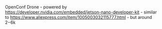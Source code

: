 OpenConf
  Drone
    - powered by https://developer.nvidia.com/embedded/jetson-nano-developer-kit
    - similar to https://www.aliexpress.com/item/1005003032115777.html
    - but around $2-$6k


